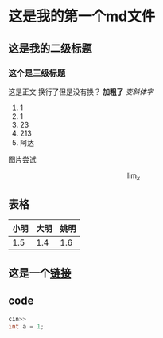 # 这是我的第一个md文件
## 这是我的二级标题
### 这个是三级标题
这是正文
换行了但是没有换？
**加粗了**
*变斜体字*

1. 1
2. 1
3. 23
4. 213
5. 阿达

图片尝试

$$
\lim_{x}
$$


## 表格

| 小明 | 大明 | 姚明 |
| ---- | ---- | ---- |
| 1.5  | 1.4  | 1.6  |

## 这是一个[链接](https://www.bilibili.com/video/BV1si4y1472o/?spm_id_from=333.788.recommend_more_video.-1&vd_source=a466ab6991955f45006cf5c7b99e8dc5)

## code

```c++
cin>>
int a = 1;
```
